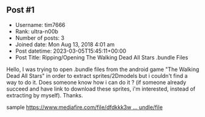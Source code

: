 ## Post #1
- Username: tim7666
- Rank: ultra-n00b
- Number of posts: 3
- Joined date: Mon Aug 13, 2018 4:01 am
- Post datetime: 2023-03-05T15:45:11+00:00
- Post Title: Ripping/Opening The Walking Dead All Stars .bundle Files

Hello, I was trying to open .bundle files from the android game "The Walking Dead All Stars" in order to extract sprites/2Dmodels but i couldn't find a way to do it. Does someone know how i can do it ? (if someone already succeed and have link to download these sprites, i'm interested, instead of extracting by myself). Thanks.

sample
[https://www.mediafire.com/file/dfdkkk3w ... undle/file](https://www.mediafire.com/file/dfdkkk3wqichy2x/bgimage_assets_all_ba38d241cbe4406bb2d434690e23f4dc.bundle/file)
